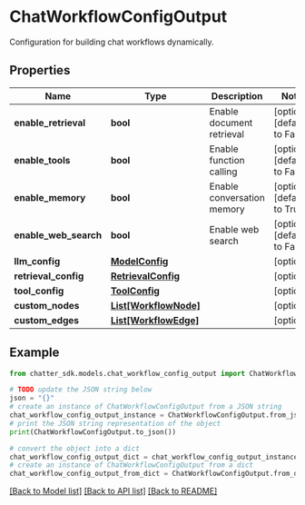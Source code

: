 # ChatWorkflowConfigOutput

Configuration for building chat workflows dynamically.

## Properties

Name | Type | Description | Notes
------------ | ------------- | ------------- | -------------
**enable_retrieval** | **bool** | Enable document retrieval | [optional] [default to False]
**enable_tools** | **bool** | Enable function calling | [optional] [default to False]
**enable_memory** | **bool** | Enable conversation memory | [optional] [default to True]
**enable_web_search** | **bool** | Enable web search | [optional] [default to False]
**llm_config** | [**ModelConfig**](ModelConfig.md) |  | [optional] 
**retrieval_config** | [**RetrievalConfig**](RetrievalConfig.md) |  | [optional] 
**tool_config** | [**ToolConfig**](ToolConfig.md) |  | [optional] 
**custom_nodes** | [**List[WorkflowNode]**](WorkflowNode.md) |  | [optional] 
**custom_edges** | [**List[WorkflowEdge]**](WorkflowEdge.md) |  | [optional] 

## Example

```python
from chatter_sdk.models.chat_workflow_config_output import ChatWorkflowConfigOutput

# TODO update the JSON string below
json = "{}"
# create an instance of ChatWorkflowConfigOutput from a JSON string
chat_workflow_config_output_instance = ChatWorkflowConfigOutput.from_json(json)
# print the JSON string representation of the object
print(ChatWorkflowConfigOutput.to_json())

# convert the object into a dict
chat_workflow_config_output_dict = chat_workflow_config_output_instance.to_dict()
# create an instance of ChatWorkflowConfigOutput from a dict
chat_workflow_config_output_from_dict = ChatWorkflowConfigOutput.from_dict(chat_workflow_config_output_dict)
```
[[Back to Model list]](../README.md#documentation-for-models) [[Back to API list]](../README.md#documentation-for-api-endpoints) [[Back to README]](../README.md)


